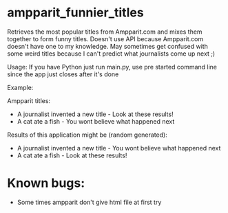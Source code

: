 # ampparit_funnier_titles

Retrieves the most popular titles from Ampparit.com and mixes them together
to form funny titles. Doesn't use API because Ampparit.com doesn't have one to my
knowledge. May sometimes get confused with some weird titles because I can't predict
what journalists come up next ;)

Usage: If you have Python just run main.py, use pre started command line since the app just closes after it's done

Example:

Ampparit titles: 
* A journalist invented a new title - Look at these results!
* A cat ate a fish - You wont believe what happened next

Results of this application might be (random generated):
* A journalist invented a new title - You wont believe what happened next
* A cat ate a fish - Look at these results!



# Known bugs:
* Some times ampparit don't give html file at first try